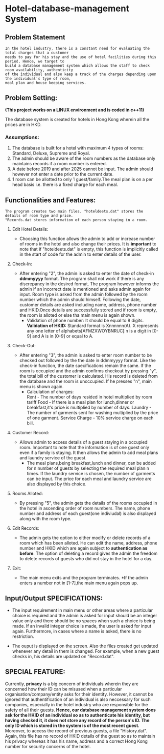 # Hotel-database-management System
## Problem Statement
    In the hotel industry, there is a constant need for evaluating the total charges that a customer
    needs to pay for his stay and the use of hotel facilities during this period. Hence, we target to 
    build a database management system which allows the staff to check room availability, authenticity
    of the individual and also keep a track of the charges depending upon the individual's type of room,
    meal plan and house keeping services.
## Problem Setting:

**(This project works on a LINUX environment and is coded in c++11)**

The database system is created for hotels in Hong Kong wherein all the prices are in HKD.

### **Assumptions**:
1. The database is built for a hotel with maximum 4 types of rooms: Standard, Deluxe, Supreme and Royal.
2. The admin should be aware of the room numbers as the database only maintains records if a room number is entered.
3. A date before 2019 and after 2025 cannot be input. The admin should however not enter a date prior to the current date.
4. 1 room can be allotted to only 1 guest/family.The meal plan is on a per head basis i.e. there is a fixed charge for each  meal. 

## Functionalities and Features:

    The program creates two main files. "hoteldeets.dat" stores the details of room type and price.
    "Records.dat stores information of each person staying in a room.
    
1. Edit Hotel Details:
   - Choosing this function allows the admin to add or increase number of rooms in the hotel and also change their
     prices. It is **important** to note that if "hoteldeets.dat" is empty, this function is implicitly called in
     the start of code for the admin to enter details of the user.
     
2. Check-In:
   - After entering "2", the admin is asked to enter the date of check-in **ddmmyyyy** format. The program shall not
     work if there is any discrepancy in the desired format. The program however informs the admin if an incorrect 
     date is mentioned and asks admin again for input. Room type is asked from the admin followed by the room number
     which the admin should himself. Following the date, customer details are asked including name,
     address, phone number and HKID.Once details are successfully stored and if room is empty, the room is alloted or
     else tha main menu is again shown.
     - Validation of phone number: It should be equal to 8 digits.
       **Validation of HKID:**  Standard format is Xnnnnnn(A). X represents any one letter of alphabets[AFMZXWOYBNRUC]
       n is a digit in [0-9] and A is in [0-9] or equal to A.
    
3. Check-Out:
   - After entering "3", the admin is asked to enter room number to be checked out followed by the the date in ddmmyyyy
     format. Like the check-in function, the date specifications remain the same. If the room is occupied and the admin
     confirms checkout by pressing "y", the total bill of the customer is calculated. His record is deleted from the
     database and the room is unoccupied. If he presses "n", main menu is shown again.
     - Calculation of charges:  
       Rent - The number of days resided in hotel multiplied by room tariff
       Food - If there is a meal plan for lunch,dinner or breakfast,it's price is multiplied by number of days.
       Laundry - The number of garments sent for washing multiplied by the price of one garment.
       Service Charge - 10% service charge on each bill.
       
4. Customer Record:
   - Allows admin to access details of a guest staying in a occupied room. Important to note that the information is
     of one guest only even if a family is staying. It then allows the admin to add meal plans and laundry service of
     the guest.
     - The meal plans,being breakfast,lunch and dinner, can be added for n number of guests by selecting the required
       meal plan n times. If the laundry service is chosen, the number of garments can be input. The price for each
       meal and laundry service are also displayed by this choice.
       
5. Rooms Alloted:
   - By pressing "5", the admin gets the details of the rooms occupied in the hotel in ascending order of room numbers.
     The name, phone number and address of each guest(one indiviudal) is also displayed along with the room type.
     
6. Edit Records:
   - The admin gets the option to either modify or delete records of a room which has been alloted. He can edit the
     name, address, phone number and HKID which are again subject to **authentication as before**.
     The option of deleting a record gives the admin the freedom to delete records of guests who did not stay in the
     hotel for a day.
     
7. Exit:
   - The main menu exits and the program terminates.
     *If the admin enters a number not in [1-7],the main menu again pops up.
     
## Input/Output SPECIFICATIONS:

* The input requirement in main menu or other areas where a particular choice is required and the admin is asked for
  input should be an integer value only and there should be no spaces when such a choice is being made. If an invalid
  integer choice is made, the user is asked for input again. Furthermore, in cases where a name is asked, there is no
  restriction.
  
* The ouput is displayed on the screen. Also the files created get updated whenever any detail in them is changed. For
  example, when a new guest checks in, his details are updated on "Record.dat".
  
## SPECIAL FEATURE:
Currently, **privacy** is a big concern of individuals wherein they are concerned how their ID can be misused when a 
particular organisation/company/entity asks for their identity. However, it cannot be ignored that authentification of
an individual is also neccessary for such companies, especially in the hotel industry who are responsible for the safety
of all their guests. **Hence, our database management system does ask for the HKID of an individual so as to authenticate 
his identity, but having checked it, it does not store any record of the person's ID. The only ID which is stored in the 
system is of the most recent guest.** Moreover, to access the record of previous guests, a file "History.dat". Again, this 
file has no record of HKID details of the guest so as to maintain his privacy whereas it has his name, address and a correct Hong Kong number for security concerns of the hotel.
